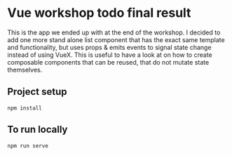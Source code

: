 # Vue workshop todo final result

This is the app we ended up with at the end of the workshop. I decided to add one more stand alone list component that has the exact same template and functionality, but uses props & emits events to signal state change instead of using VueX. This is useful to have a look at on how to create composable components that can be reused, that do not mutate state themselves.

## Project setup
```
npm install
```

## To run locally
```
npm run serve
```